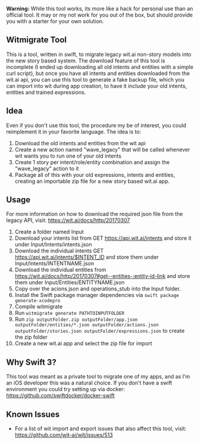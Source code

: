 **Warning:** While this tool works, its more like a hack for personal use than an official tool. It may or my not work for you out of the box, but should provide you with a starter for your own solution.

## Witmigrate Tool
This is a tool, written in swift, to migrate legacy wit.ai non-story models into the new story based system. The download feature of this tool is incomplete (I ended up downloading all old intents and entities with a simple curl script), but once you have all intents and entities downloaded from the wit.ai api, you can use this tool to generate a fake backup file, which you can import into wit during app creation, to have it include your old intents, entities and trained expressions.

## Idea
Even if you don't use this tool, the procedure my be of interest, you could reimplement it in your favorite language. The idea is to:

1. Download the old intents and entities from the wit api
2. Create a new action named "wave_legacy" that will be called whenever wit wants you to run one of your old intents
3. Create 1 story per intent/role/entity combination and assign the "wave_legacy" action to it
4. Package all of this with your old expressions, intents and entities, creating an importable zip file for a new story based wit.ai app.

## Usage
For more information on how to download the required json file from the legacy API, visit: https://wit.ai/docs/http/20170307
1. Create a folder named Input
1. Download your intents list from GET https://api.wit.ai/intents and store it under Input/Intents/intents.json
1. Download the individual intents GET https://api.wit.ai/intents/$INTENT_ID and store them under Input/Intents/INTENTNAME.json
1. Download the individual entities from https://wit.ai/docs/http/20170307#get--entities-:entity-id-link and store them under Input/Entities/ENTITYNAME.json
1. Copy over the acions.json and operations_stub into the Input folder.
1. Install the Swift package manager dependencies via `swift package generate-xcodepro`
1. Compile witmigrate
1. Run `witmigrate generate PATHTOINPUTFOLDER`
1. Run `zip outputFolder.zip outputFolder/app.json outputFolder/entities/*.json outputFolder/actions.json outputFolder/stories.json outputFolder/expressions.json` to create the zip folder
1. Create a new wit.ai app and select the zip file for import

## Why Swift 3?
This tool was meant as a private tool to migrate one of my apps, and as I'm an iOS developer this was a natural choice. If you don't have a swift environment you could try setting up via docker: https://github.com/swiftdocker/docker-swift

## Known Issues
* For a list of wit import and export issues that also affect this tool, visit: https://github.com/wit-ai/wit/issues/513